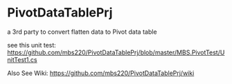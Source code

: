 # PivotDataTablePrj
a 3rd party to convert flatten data to Pivot data table


see this unit test:
https://github.com/mbs220/PivotDataTablePrj/blob/master/MBS.PivotTest/UnitTest1.cs


Also See Wiki:
https://github.com/mbs220/PivotDataTablePrj/wiki

